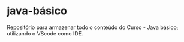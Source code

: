 # java-básico
Repositório para armazenar todo o conteúdo do Curso - Java básico; utilizando o VScode como IDE.